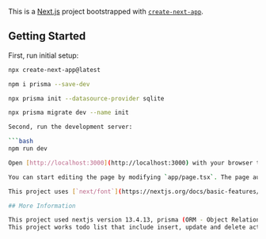 This is a [Next.js](https://nextjs.org/) project bootstrapped with [`create-next-app`](https://github.com/vercel/next.js/tree/canary/packages/create-next-app).

## Getting Started
First, run initial setup:

```bash
npx create-next-app@latest

npm i prisma --save-dev

npx prisma init --datasource-provider sqlite

npx prisma migrate dev --name init

Second, run the development server:

```bash
npm run dev

Open [http://localhost:3000](http://localhost:3000) with your browser to see the result.

You can start editing the page by modifying `app/page.tsx`. The page auto-updates as you edit the file.

This project uses [`next/font`](https://nextjs.org/docs/basic-features/font-optimization) to automatically optimize and load Inter, a custom Google Font.

## More Information

This project used nextjs version 13.4.13, prisma (ORM - Object Relational Mapper) and db for sqlite.
This project works todo list that include insert, update and delete actions.
